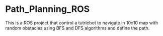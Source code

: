 # Path_Planning_ROS
 This is a ROS project that control a tutrlebot to navigate in 10x10 map with random obstacles using BFS and DFS algorithms and define the path.
